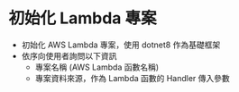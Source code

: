 # 初始化 Lambda 專案
- 初始化 AWS Lambda 專案，使用 dotnet8 作為基礎框架
- 依序向使用者詢問以下資訊
    - 專案名稱 (AWS Lambda 函數名稱)
    - 專案資料來源，作為 Lambda 函數的 Handler 傳入參數